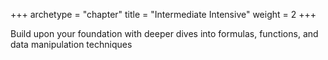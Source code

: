 +++
archetype = "chapter"
title = "Intermediate Intensive"
weight = 2
+++

Build upon your foundation with deeper dives into formulas, functions, and data manipulation techniques
